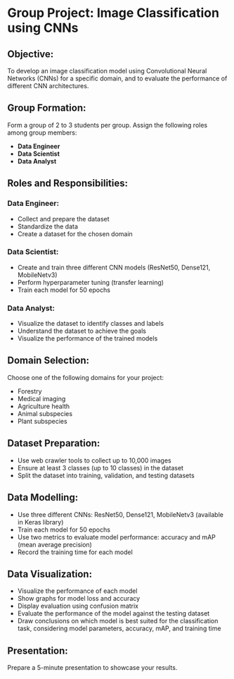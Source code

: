 # Group Project: Image Classification using CNNs

## Objective:
To develop an image classification model using Convolutional Neural Networks (CNNs) for a specific domain, and to evaluate the performance of different CNN architectures.

## Group Formation:
Form a group of 2 to 3 students per group. Assign the following roles among group members:

* **Data Engineer**
* **Data Scientist**
* **Data Analyst**

## Roles and Responsibilities:

### Data Engineer:
* Collect and prepare the dataset
* Standardize the data
* Create a dataset for the chosen domain

### Data Scientist:
* Create and train three different CNN models (ResNet50, Dense121, MobileNetv3)
* Perform hyperparameter tuning (transfer learning)
* Train each model for 50 epochs

### Data Analyst:
* Visualize the dataset to identify classes and labels
* Understand the dataset to achieve the goals
* Visualize the performance of the trained models

## Domain Selection:
Choose one of the following domains for your project:

* Forestry
* Medical imaging
* Agriculture health
* Animal subspecies
* Plant subspecies

## Dataset Preparation:

* Use web crawler tools to collect up to 10,000 images
* Ensure at least 3 classes (up to 10 classes) in the dataset
* Split the dataset into training, validation, and testing datasets

## Data Modelling:

* Use three different CNNs: ResNet50, Dense121, MobileNetv3 (available in Keras library)
* Train each model for 50 epochs
* Use two metrics to evaluate model performance: accuracy and mAP (mean average precision)
* Record the training time for each model

## Data Visualization:

* Visualize the performance of each model
* Show graphs for model loss and accuracy
* Display evaluation using confusion matrix
* Evaluate the performance of the model against the testing dataset
* Draw conclusions on which model is best suited for the classification task, considering model parameters, accuracy, mAP, and training time

## Presentation:
Prepare a 5-minute presentation to showcase your results.

